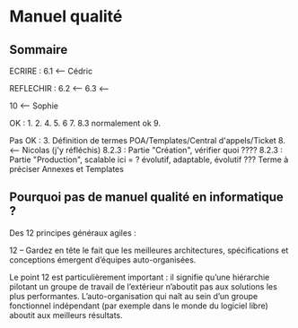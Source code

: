 # Manuel qualité

## Sommaire

ECRIRE :
6.1 <-- Cédric

REFLECHIR :
6.2 <--
6.3 <--

10 <-- Sophie

OK :
1.
2.
4.
5.
6
7.
8.3 normalement ok
9.

Pas OK :
3. Définition de termes POA/Templates/Central d'appels/Ticket
8. <-- Nicolas (j'y réfléchis)
8.2.3 : Partie "Création", vérifier quoi ????
8.2.3 : Partie "Production", scalable ici = ? évolutif, adaptable, évolutif ??? Terme à préciser
Annexes et Templates

## Pourquoi pas de manuel qualité en informatique ?

Des 12 principes généraux agiles :

12 – Gardez en tête le fait que les meilleures architectures, spécifications et conceptions émergent d’équipes auto-organisées.

Le point 12 est particulièrement important : il signifie qu’une hiérarchie
pilotant un groupe de travail de l’extérieur n’aboutit pas aux solutions les
plus performantes. L’auto-organisation qui naît au sein d’un groupe fonctionnel
indépendant (par exemple dans le monde du logiciel libre) aboutit aux meilleurs
résultats.
